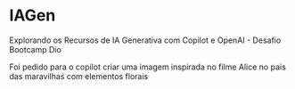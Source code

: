 # IAGen
Explorando os Recursos de IA Generativa com Copilot e OpenAI - Desafio Bootcamp Dio


Foi pedido para o copilot criar uma imagem inspirada no filme Alice no pais das maravilhas com elementos florais
